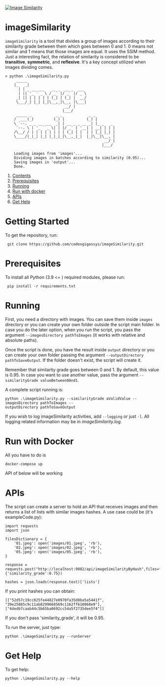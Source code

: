 [![Image Similarity](https://circleci.com/github/codexgigassys/image-similarity.svg?style=svg)](https://circleci.com/github/codexgigassys/image-similarity)

# imageSimilarity
`imageSimilarity` is a tool that divides a group of images according to their similarity grade between them which goes between 0 and 1. 0 means not similar and 1 means that those images are equal. It uses the SSIM method. Just a interesting fact, the relation of similarity is considered to be **transitive**, **symmetric**, and **reflexive**. It's a key concept utilized when images dividing comes.

    > python .\imageSimilarity.py
         _____
        |_   _|
          | | _ __ ___   __ _  __ _  ___
          | || '_ ` _ \ / _` |/ _` |/ _ \
         _| || | | | | | (_| | (_| |  __/
         \___/_| |_| |_|\__,_|\__, |\___|
                               __/ |
                              |___/
         _____ _           _ _            _ _
        /  ___(_)         (_) |          (_) |
        \ `--. _ _ __ ___  _| | __ _ _ __ _| |_ _   _
         `--. \ | '_ ` _ \| | |/ _` | '__| | __| | | |
        /\__/ / | | | | | | | | (_| | |  | | |_| |_| |
        \____/|_|_| |_| |_|_|_|\__,_|_|  |_|\__|\__, |
                                                 __/ |
                                                |___/
        
        Loading images from 'images'...
        Dividing images in batches according to similarity (0.95)...
        Saving images in 'output'...
        Done.

 1. [Contents](#getting-started)
 2. [Prerequisites](#prerequisites)
 3. [Running](#running)
 4. [Run with docker](#run-with-docker)
 5. [APIs](#apis)
 6. [Get Help](#get-help)

# Getting Started
To get the repository, run:

     git clone https://github.com/codexgigassys/imageSimilarity.git

# Prerequisites
To install all Python (3.9 <= ) required modules, please run:

     pip install -r requirements.txt
   
# Running
First, you need a directory with images. You can save them inside `images `directory or you can create your own folder outside the script main folder. In case you do the later option, when you run the script, you pass the argument `--imagesDirectory pathToImages` (it works with relative and absolute paths).

Once the script is done, you have the result inside `output` directory or you can create your own folder passing the argument `--outputDirectory pathToSaveOutput`. If the folder doesn't exist, the script will create it.

Remember that similarity grade goes between 0 and 1. By default, this value is 0.95. In case you want to use another value, pass the argument `--similarityGrade valueBetween0And1`.

A complete script running is:

    python .\imageSimilarity.py --similarityGrade aValidValue --imagesDirectory pathToImages --
    outputDirectory pathToSaveOutput 

If you wish to log imageSimilarity activities, add `--logging` or just `-l`. All logging related information may be in *imageSimilarity.log*.

# Run with Docker
All you have to do is

    docker-compose up
API of below will be working
# APIs
The script can create a server to hold an API that receives images and then returns a list of lists with similar images hashes. A use case could be (it's exampleCode.py):

    import requests
    import json

    filesDictionary = {
        '01.jpeg': open('images/01.jpeg', 'rb'),
        '02.jpeg': open('images/02.jpeg', 'rb'),
        '05.jpeg': open('images/05.jpeg', 'rb'),
    }

    response = requests.post("http://localhost:9082/api/imageSimilarityByHash",files=filesDictionary,params={'similarity_grade':0.75})

    hashes = json.loads(response.text)['lists']

If you print hashes you can obtain:

    [["52d57c19cc025fe44827e0970fa35d8ba5a5441f", "39e25885c9c11ab8299668569c1162ff610868e9"], ["4dedb7caab44c5b65ba0692cc54a5f2735dee5f4"]]

If you don't pass 'similarity_grade', it will be 0.95.

To run the server, just type:

    python .\imageSimilarity.py --runServer

# Get Help
To get help:

    python .\imageSimilarity.py --help
